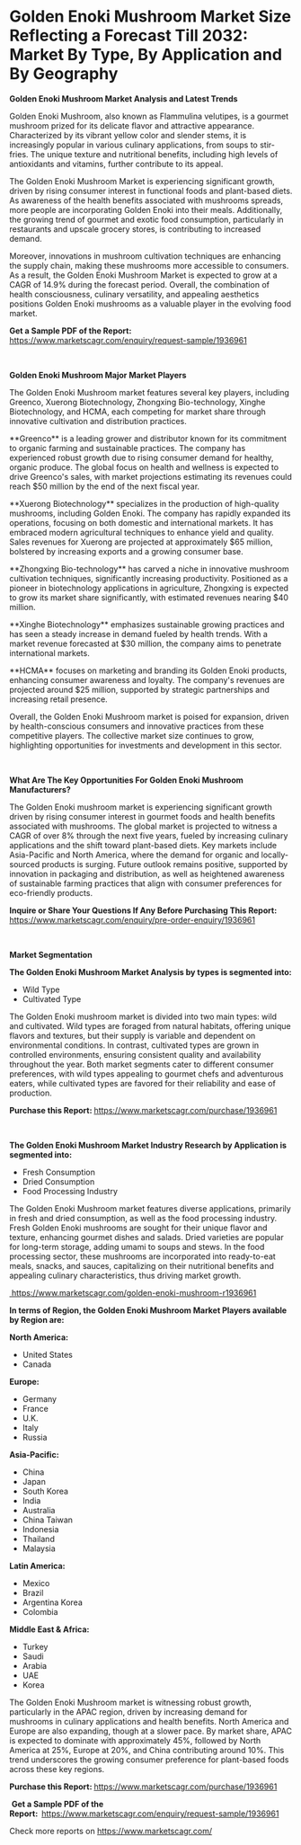 <p><h1>Golden Enoki Mushroom Market Size Reflecting a Forecast Till 2032: Market By Type, By Application and By Geography</h1></p><p><strong>Golden Enoki Mushroom Market Analysis and Latest Trends</strong></p>
<p><p>Golden Enoki Mushroom, also known as Flammulina velutipes, is a gourmet mushroom prized for its delicate flavor and attractive appearance. Characterized by its vibrant yellow color and slender stems, it is increasingly popular in various culinary applications, from soups to stir-fries. The unique texture and nutritional benefits, including high levels of antioxidants and vitamins, further contribute to its appeal.</p><p>The Golden Enoki Mushroom Market is experiencing significant growth, driven by rising consumer interest in functional foods and plant-based diets. As awareness of the health benefits associated with mushrooms spreads, more people are incorporating Golden Enoki into their meals. Additionally, the growing trend of gourmet and exotic food consumption, particularly in restaurants and upscale grocery stores, is contributing to increased demand.</p><p>Moreover, innovations in mushroom cultivation techniques are enhancing the supply chain, making these mushrooms more accessible to consumers. As a result, the Golden Enoki Mushroom Market is expected to grow at a CAGR of 14.9% during the forecast period. Overall, the combination of health consciousness, culinary versatility, and appealing aesthetics positions Golden Enoki mushrooms as a valuable player in the evolving food market.</p></p>
<p><strong>Get a Sample PDF of the Report:&nbsp;</strong> <a href="https://www.marketscagr.com/enquiry/request-sample/1936961?utm_campaign=2208&utm_medium=2&utm_source=Github&utm_content=ia&utm_term=15022025&utm_id=golden-enoki-mushroom">https://www.marketscagr.com/enquiry/request-sample/1936961</a></p>
<p>&nbsp;</p>
<p><strong>Golden Enoki Mushroom Major Market Players</strong></p>
<p><p>The Golden Enoki Mushroom market features several key players, including Greenco, Xuerong Biotechnology, Zhongxing Bio-technology, Xinghe Biotechnology, and HCMA, each competing for market share through innovative cultivation and distribution practices.</p><p>**Greenco** is a leading grower and distributor known for its commitment to organic farming and sustainable practices. The company has experienced robust growth due to rising consumer demand for healthy, organic produce. The global focus on health and wellness is expected to drive Greenco's sales, with market projections estimating its revenues could reach $50 million by the end of the next fiscal year.</p><p>**Xuerong Biotechnology** specializes in the production of high-quality mushrooms, including Golden Enoki. The company has rapidly expanded its operations, focusing on both domestic and international markets. It has embraced modern agricultural techniques to enhance yield and quality. Sales revenues for Xuerong are projected at approximately $65 million, bolstered by increasing exports and a growing consumer base.</p><p>**Zhongxing Bio-technology** has carved a niche in innovative mushroom cultivation techniques, significantly increasing productivity. Positioned as a pioneer in biotechnology applications in agriculture, Zhongxing is expected to grow its market share significantly, with estimated revenues nearing $40 million. </p><p>**Xinghe Biotechnology** emphasizes sustainable growing practices and has seen a steady increase in demand fueled by health trends. With a market revenue forecasted at $30 million, the company aims to penetrate international markets.</p><p>**HCMA** focuses on marketing and branding its Golden Enoki products, enhancing consumer awareness and loyalty. The company's revenues are projected around $25 million, supported by strategic partnerships and increasing retail presence.</p><p>Overall, the Golden Enoki Mushroom market is poised for expansion, driven by health-conscious consumers and innovative practices from these competitive players. The collective market size continues to grow, highlighting opportunities for investments and development in this sector.</p></p>
<p>&nbsp;</p>
<p><strong>What Are The Key Opportunities For Golden Enoki Mushroom Manufacturers?</strong></p>
<p><p>The Golden Enoki mushroom market is experiencing significant growth driven by rising consumer interest in gourmet foods and health benefits associated with mushrooms. The global market is projected to witness a CAGR of over 8% through the next five years, fueled by increasing culinary applications and the shift toward plant-based diets. Key markets include Asia-Pacific and North America, where the demand for organic and locally-sourced products is surging. Future outlook remains positive, supported by innovation in packaging and distribution, as well as heightened awareness of sustainable farming practices that align with consumer preferences for eco-friendly products.</p></p>
<p><strong>Inquire or Share Your Questions If Any Before Purchasing This Report:</strong> <a href="https://www.marketscagr.com/enquiry/pre-order-enquiry/1936961?utm_campaign=2208&utm_medium=2&utm_source=Github&utm_content=ia&utm_term=15022025&utm_id=golden-enoki-mushroom">https://www.marketscagr.com/enquiry/pre-order-enquiry/1936961</a></p>
<p>&nbsp;</p>
<p><strong>Market Segmentation</strong></p>
<p><strong>The Golden Enoki Mushroom Market Analysis by types is segmented into:</strong></p>
<p><ul><li>Wild Type</li><li>Cultivated Type</li></ul></p>
<p><p>The Golden Enoki mushroom market is divided into two main types: wild and cultivated. Wild types are foraged from natural habitats, offering unique flavors and textures, but their supply is variable and dependent on environmental conditions. In contrast, cultivated types are grown in controlled environments, ensuring consistent quality and availability throughout the year. Both market segments cater to different consumer preferences, with wild types appealing to gourmet chefs and adventurous eaters, while cultivated types are favored for their reliability and ease of production.</p></p>
<p><strong>Purchase this Report:&nbsp;</strong><a href="https://www.marketscagr.com/purchase/1936961?utm_campaign=2208&utm_medium=2&utm_source=Github&utm_content=ia&utm_term=15022025&utm_id=golden-enoki-mushroom">https://www.marketscagr.com/purchase/1936961</a></p>
<p>&nbsp;</p>
<p><strong>The Golden Enoki Mushroom Market Industry Research by Application is segmented into:</strong></p>
<p><ul><li>Fresh Consumption</li><li>Dried Consumption</li><li>Food Processing Industry</li></ul></p>
<p><p>The Golden Enoki Mushroom market features diverse applications, primarily in fresh and dried consumption, as well as the food processing industry. Fresh Golden Enoki mushrooms are sought for their unique flavor and texture, enhancing gourmet dishes and salads. Dried varieties are popular for long-term storage, adding umami to soups and stews. In the food processing sector, these mushrooms are incorporated into ready-to-eat meals, snacks, and sauces, capitalizing on their nutritional benefits and appealing culinary characteristics, thus driving market growth.</p></p>
<p><a href="https://www.marketscagr.com/golden-enoki-mushroom-r1936961?utm_campaign=2208&utm_medium=2&utm_source=Github&utm_content=ia&utm_term=15022025&utm_id=golden-enoki-mushroom">&nbsp;https://www.marketscagr.com/golden-enoki-mushroom-r1936961</a></p>
<p><strong>In terms of Region, the Golden Enoki Mushroom Market Players available by Region are:</strong></p>
<p>
    <p> <strong> North America: </strong>
        <ul>
            <li>United States</li>
            <li>Canada</li>
        </ul>
        </p> 
    <p> <strong> Europe: </strong>
        <ul>
            <li>Germany</li>
            <li>France</li>
            <li>U.K.</li>
            <li>Italy</li>
            <li>Russia</li>
        </ul>
        </p> 
    <p> <strong> Asia-Pacific: </strong>
        <ul>
            <li>China</li>
            <li>Japan</li>
            <li>South Korea</li>
            <li>India</li>
            <li>Australia</li>
            <li>China Taiwan</li>
            <li>Indonesia</li>
            <li>Thailand</li>
            <li>Malaysia</li>
        </ul>
        </p> 
    <p> <strong> Latin America: </strong>
        <ul>
            <li>Mexico</li>
            <li>Brazil</li>
            <li>Argentina Korea</li>
            <li>Colombia</li>
        </ul>
        </p> 
    <p> <strong> Middle East & Africa: </strong>
        <ul>
            <li>Turkey</li>
            <li>Saudi</li>
            <li>Arabia</li>
            <li>UAE</li>
            <li>Korea</li>
        </ul>
    </p>
    </p>
<p><p>The Golden Enoki Mushroom market is witnessing robust growth, particularly in the APAC region, driven by increasing demand for mushrooms in culinary applications and health benefits. North America and Europe are also expanding, though at a slower pace. By market share, APAC is expected to dominate with approximately 45%, followed by North America at 25%, Europe at 20%, and China contributing around 10%. This trend underscores the growing consumer preference for plant-based foods across these key regions.</p></p>
<p><strong>Purchase this Report: </strong><a href="https://www.marketscagr.com/purchase/1936961?utm_campaign=2208&utm_medium=2&utm_source=Github&utm_content=ia&utm_term=15022025&utm_id=golden-enoki-mushroom">https://www.marketscagr.com/purchase/1936961</a></p>
<p>&nbsp;<strong>Get a Sample PDF of the Report:&nbsp;&nbsp;</strong><a href="https://www.marketscagr.com/enquiry/request-sample/1936961?utm_campaign=2208&utm_medium=2&utm_source=Github&utm_content=ia&utm_term=15022025&utm_id=golden-enoki-mushroom">https://www.marketscagr.com/enquiry/request-sample/1936961</a></p>
<p><strong></strong></p>
<p>Check more reports on <a href="https://www.marketscagr.com/?utm_campaign=2208&utm_medium=2&utm_source=Github&utm_content=ia&utm_term=15022025&utm_id=golden-enoki-mushroom">https://www.marketscagr.com/</a></p>